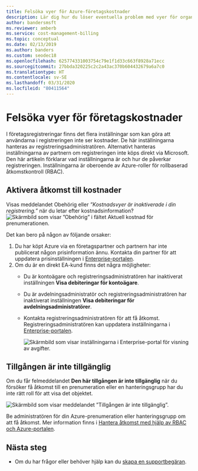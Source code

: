 ```yaml
---
title: Felsöka vyer för Azure-företagskostnader
description: Lär dig hur du löser eventuella problem med vyer för organisationskostnader i Azure-portalen.
author: bandersmsft
ms.reviewer: amberb
ms.service: cost-management-billing
ms.topic: conceptual
ms.date: 02/13/2019
ms.author: banders
ms.custom: seodec18
ms.openlocfilehash: 625774331003754c79e1f1d33c663f8928a71ecc
ms.sourcegitcommit: 27bbda320225c2c2a43ac370b604432679a6a7c0
ms.translationtype: HT
ms.contentlocale: sv-SE
ms.lasthandoff: 03/31/2020
ms.locfileid: "80411564"
---
```

# <a name="troubleshoot-enterprise-cost-views"></a>Felsöka vyer för företagskostnader

I företagsregistreringar finns det flera inställningar som kan göra att användarna i registreringen inte ser kostnader.  De här inställningarna hanteras av registreringsadministratören. Alternativt hanteras inställningarna av partnern om registreringen inte köps direkt via Microsoft.  Den här artikeln förklarar vad inställningarna är och hur de påverkar registreringen. Inställningarna är oberoende av Azure-roller för rollbaserad åtkomstkontroll (RBAC).

## <a name="enable-access-to-costs"></a>Aktivera åtkomst till kostnader

Visas meddelandet Obehörig eller *”Kostnadsvyer är inaktiverade i din registrering.”* när du letar efter kostnadsinformation?
![Skärmbild som visar ”Obehörig” i fältet Aktuell kostnad för prenumerationen.](./media/enterprise-mgmt-grp-troubleshoot-cost-view/unauthorized.png)

Det kan bero på någon av följande orsaker:

1. Du har köpt Azure via en företagspartner och partnern har inte publicerat någon prisinformation ännu. Kontakta din partner för att uppdatera prisinställningen i [Enterprise-portalen](https://ea.azure.com).
2. Om du är en direkt EA-kund finns det några möjligheter:
    * Du är kontoägare och registreringsadministratören har inaktiverat inställningen **Visa debiteringar för kontoägare**.  
    * Du är avdelningsadministratör och registreringsadministratören har inaktiverat inställningen **Visa debiteringar för avdelningsadministratörer**.
    * Kontakta registreringsadministratören för att få åtkomst. Registreringsadministratören kan uppdatera inställningarna i [Enterprise-portalen](https://ea.azure.com/manage/enrollment).

      ![Skärmbild som visar inställningarna i Enterprise-portal för visning av avgifter.](./media/enterprise-mgmt-grp-troubleshoot-cost-view/ea-portal-settings.png)

## <a name="asset-is-unavailable"></a>Tillgången är inte tillgänglig

Om du får felmeddelandet **Den här tillgången är inte tillgänglig** när du försöker få åtkomst till en prenumeration eller en hanteringsgrupp har du inte rätt roll för att visa det objektet.  

![Skärmbild som visar meddelandet ”Tillgången är inte tillgänglig”.](./media/enterprise-mgmt-grp-troubleshoot-cost-view/asset-not-found.png)

Be administratören för din Azure-prenumeration eller hanteringsgrupp om att få åtkomst. Mer information finns i [Hantera åtkomst med hjälp av RBAC och Azure-portalen](../../role-based-access-control/role-assignments-portal.md).

## <a name="next-steps"></a>Nästa steg
- Om du har frågor eller behöver hjälp kan du [skapa en supportbegäran](https://go.microsoft.com/fwlink/?linkid=2083458).
